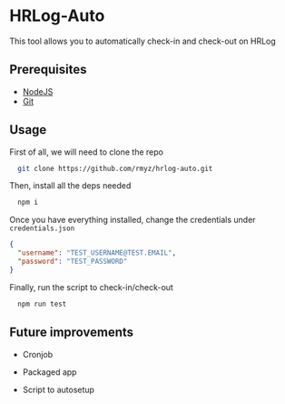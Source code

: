 # HRLog-Auto

This tool allows you to automatically check-in and check-out on HRLog

## Prerequisites

- [NodeJS](https://nodejs.org/en)
- [Git](https://git-scm.com/)

## Usage

First of all, we will need to clone the repo

```sh
  git clone https://github.com/rmyz/hrlog-auto.git
```

Then, install all the deps needed

```sh
  npm i
```

Once you have everything installed, change the credentials under `credentials.json`

```json
{
  "username": "TEST_USERNAME@TEST.EMAIL",
  "password": "TEST_PASSWORD"
}
```

Finally, run the script to check-in/check-out

```sh
  npm run test
```

## Future improvements

- Cronjob

- Packaged app

- Script to autosetup
